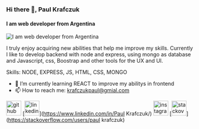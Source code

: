 ### Hi there 👋, Paul Krafczuk
#### I am web developer from Argentina
![I am web developer from Argentina](https://drive.google.com/file/d/1spZvBa0agQTjoqHYbVB4O3imJVLMh52D/view?usp=sharing)

I truly enjoy acquiring new abilities that help me improve my skills. Currently I like to develop backend with node and express, using mongo as database and Javascript, css, Boostrap and other tools for the UX and UI.

Skills: NODE, EXPRESS, JS, HTML, CSS, MONGO 

- 🌱 I’m currently learning REACT to improve my abilitys in frontend 
- 📫 How to reach me: krafczukpaul@gmial.com 


[<img src='https://cdn.jsdelivr.net/npm/simple-icons@3.0.1/icons/github.svg' alt='github' height='40'>](https://github.com/PaulKrafczuk)  [<img src='https://cdn.jsdelivr.net/npm/simple-icons@3.0.1/icons/linkedin.svg' alt='linkedin' height='40'>](https://www.linkedin.com/in/Paul Krafczuk/)  [<img src='https://cdn.jsdelivr.net/npm/simple-icons@3.0.1/icons/instagram.svg' alt='instagram' height='40'>](https://www.instagram.com/paul.krafczuk/)  [<img src='https://cdn.jsdelivr.net/npm/simple-icons@3.0.1/icons/stackoverflow.svg' alt='stackoverflow' height='40'>](https://stackoverflow.com/users/paul krafczuk)  

